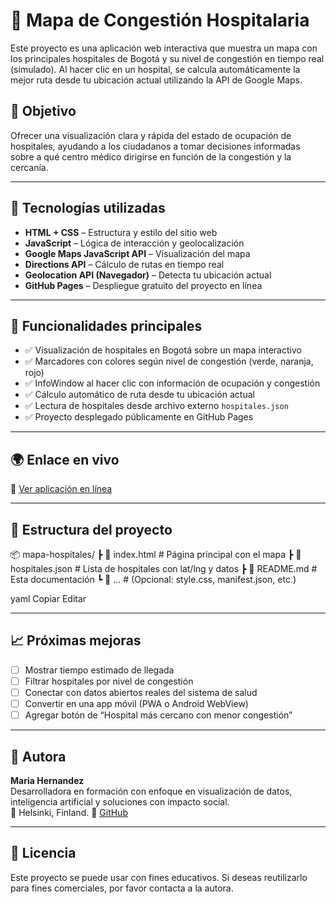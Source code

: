 # 🏥 Mapa de Congestión Hospitalaria

Este proyecto es una aplicación web interactiva que muestra un mapa con los principales hospitales de Bogotá y su nivel de congestión en tiempo real (simulado). Al hacer clic en un hospital, se calcula automáticamente la mejor ruta desde tu ubicación actual utilizando la API de Google Maps.

## 🎯 Objetivo

Ofrecer una visualización clara y rápida del estado de ocupación de hospitales, ayudando a los ciudadanos a tomar decisiones informadas sobre a qué centro médico dirigirse en función de la congestión y la cercanía.

---

## 🚀 Tecnologías utilizadas

- **HTML + CSS** – Estructura y estilo del sitio web
- **JavaScript** – Lógica de interacción y geolocalización
- **Google Maps JavaScript API** – Visualización del mapa
- **Directions API** – Cálculo de rutas en tiempo real
- **Geolocation API (Navegador)** – Detecta tu ubicación actual
- **GitHub Pages** – Despliegue gratuito del proyecto en línea

---

## 🔧 Funcionalidades principales

- ✅ Visualización de hospitales en Bogotá sobre un mapa interactivo  
- ✅ Marcadores con colores según nivel de congestión (verde, naranja, rojo)  
- ✅ InfoWindow al hacer clic con información de ocupación y congestión  
- ✅ Cálculo automático de ruta desde tu ubicación actual  
- ✅ Lectura de hospitales desde archivo externo `hospitales.json`  
- ✅ Proyecto desplegado públicamente en GitHub Pages

---

## 🌍 Enlace en vivo

🔗 [Ver aplicación en línea](https://mariahdz1.github.io/mapa-hospitales/)

---

## 📁 Estructura del proyecto

📦 mapa-hospitales/
┣ 📄 index.html # Página principal con el mapa
┣ 📄 hospitales.json # Lista de hospitales con lat/lng y datos
┣ 📄 README.md # Esta documentación
┗ 📄 ... # (Opcional: style.css, manifest.json, etc.)

yaml
Copiar
Editar

---

## 📈 Próximas mejoras

- [ ] Mostrar tiempo estimado de llegada
- [ ] Filtrar hospitales por nivel de congestión
- [ ] Conectar con datos abiertos reales del sistema de salud
- [ ] Convertir en una app móvil (PWA o Android WebView)
- [ ] Agregar botón de “Hospital más cercano con menor congestión”

---

## 🪪 Autora

**Maria Hernandez**  
Desarrolladora en formación con enfoque en visualización de datos, inteligencia artificial y soluciones con impacto social.  
📍 Helsinki, Finland. 
🔗 [GitHub](https://github.com/mariahdz1)

---

## 📜 Licencia

Este proyecto se puede usar con fines educativos. Si deseas reutilizarlo para fines comerciales, por favor contacta a la autora.

